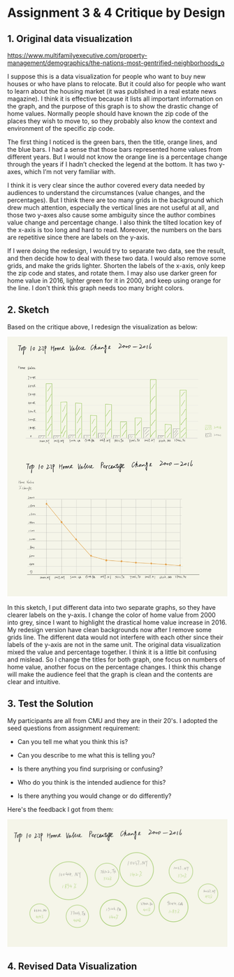 # Assignment 3 & 4 Critique by Design
## 1. Original data visualization
https://www.multifamilyexecutive.com/property-management/demographics/the-nations-most-gentrified-neighborhoods_o   <br />

I suppose this is a data visualization for people who want to buy new houses or who have plans to relocate. But it could also for people who want to learn about the housing market (it was published in a real estate news magazine). I think it is effective because it lists all important information on the graph, and the purpose of this graph is to show the drastic change of home values. Normally people should have known the zip code of the places they wish to move to, so they probably also know the context and environment of the specific zip code.

The first thing I noticed is the green bars, then the title, orange lines, and the blue bars. I had a sense that those bars represented home values from different years. But I would not know the orange line is a percentage change through the years if I hadn’t checked the legend at the bottom. It has two y-axes, which I’m not very familiar with.

I think it is very clear since the author covered every data needed by audiences to understand the circumstances (value changes, and the percentages). But I think there are too many grids in the background which drew much attention, especially the vertical lines are not useful at all, and those two y-axes also cause some ambiguity since the author combines value change and percentage change. I also think the tilted location key of the x-axis is too long and hard to read. Moreover, the numbers on the bars are repetitive since there are labels on the y-axis.

If I were doing the redesign, I would try to separate two data, see the result, and then decide how to deal with these two data. I would also remove some grids, and make the grids lighter. Shorten the labels of the x-axis, only keep the zip code and states, and rotate them. I may also use darker green for home value in 2016, lighter green for it in 2000, and keep using orange for the line. I don't think this graph needs too many bright colors.

## 2. Sketch
Based on the critique above, I redesign the visualization as below:

![](/sketch1.jpg)

In this sketch, I put different data into two separate graphs, so they have clearer labels on the y-axis. I change the color of home value from 2000 into grey, since I want to highlight the drastical home value increase in 2016. My redesign version have clean backgrounds now after I remove some grids line. The different data would not interfere with each other since their labels of the y-axis are not in the same unit. The original data visualization mixed the value and percentage together. I think it is a little bit confusing and mislead. So I  change the titles for both graph, one focus on numbers of home value, another focus on the percentage changes. I think this change will make the audience feel that the graph is clean and the contents are clear and intuitive.

## 3. Test the Solution
My participants are all from CMU and they are in their 20's. I adopted the seed questions from assignment requirement:

- Can you tell me what you think this is?

- Can you describe to me what this is telling you?

- Is there anything you find surprising or confusing?

- Who do you think is the intended audience for this?

- Is there anything you would change or do differently?

Here's the feedback I got from them:

![](/sketch2.jpg)


## 4. Revised Data Visualization
<div class="flourish-embed flourish-chart" data-src="visualisation/12682186"><script src="https://public.flourish.studio/resources/embed.js"></script></div>

<div class="flourish-embed flourish-chart" data-src="visualisation/12682199"><script src="https://public.flourish.studio/resources/embed.js"></script></div>
